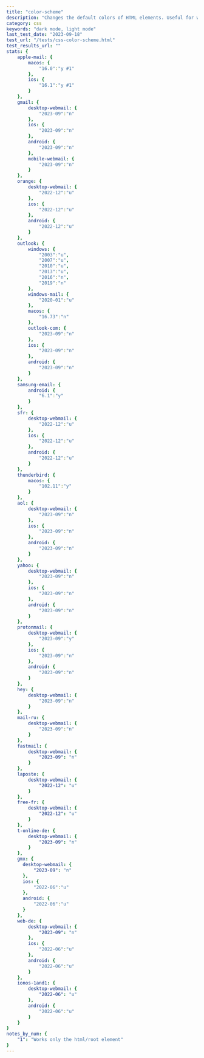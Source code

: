 ```yaml
---
title: "color-scheme"
description: "Changes the default colors of HTML elements. Useful for when you want an email to display only in a dark color scheme or only a light scheme, regardless of user settings"
category: css
keywords: "dark mode, light mode"
last_test_date: "2023-09-18"
test_url: "/tests/css-color-scheme.html"
test_results_url: ""
stats: {
    apple-mail: {
        macos: {
            "16.0":"y #1"
        },
        ios: {
            "16.1":"y #1"
        }
    },
    gmail: {
        desktop-webmail: {
            "2023-09":"n"
        },
        ios: {
            "2023-09":"n"
        },
        android: {
            "2023-09":"n"
        },
        mobile-webmail: {
            "2023-09":"n"
        }
    },
    orange: {
        desktop-webmail: {
            "2022-12":"u"
        },
        ios: {
            "2022-12":"u"
        },
        android: {
            "2022-12":"u"
        }
    },
    outlook: {
        windows: {
            "2003":"u",
            "2007":"u",
            "2010":"u",
            "2013":"u",
            "2016":"n",
            "2019":"n"
        },
        windows-mail: {
            "2020-01":"u"
        },
        macos: {
            "16.73":"n"
        },
        outlook-com: {
            "2023-09":"n"
        },
        ios: {
            "2023-09":"n"
        },
        android: {
            "2023-09":"n"
        }
    },
    samsung-email: {
        android: {
            "6.1":"y"
        }
    },
    sfr: {
        desktop-webmail: {
            "2022-12":"u"
        },
        ios: {
            "2022-12":"u"
        },
        android: {
            "2022-12":"u"
        }
    },
    thunderbird: {
        macos: {
            "102.11":"y"
        }
    },
    aol: {
        desktop-webmail: {
            "2023-09":"n"
        },
        ios: {
            "2023-09":"n"
        },
        android: {
            "2023-09":"n"
        }
    },
    yahoo: {
        desktop-webmail: {
            "2023-09":"n"
        },
        ios: {
            "2023-09":"n"
        },
        android: {
            "2023-09":"n"
        }
    },
    protonmail: {
        desktop-webmail: {
            "2023-09":"y"
        },
        ios: {
            "2023-09":"n"
        },
        android: {
            "2023-09":"n"
        }
    },
    hey: {
        desktop-webmail: {
            "2023-09":"n"
        }
    },
    mail-ru: {
        desktop-webmail: {
            "2023-09":"n"
        }
    },
    fastmail: {
        desktop-webmail: {
            "2023-09": "n"
        }
    },
    laposte: {
        desktop-webmail: {
            "2022-12": "u"
        }
    },
    free-fr: {
        desktop-webmail: {
            "2022-12": "u"
        }
    },
    t-online-de: {
        desktop-webmail: {
            "2023-09": "n"
        }
    },
    gmx: {
      desktop-webmail: {
          "2023-09": "n"
      },
      ios: {
          "2022-06":"u"
      },
      android: {
          "2022-06":"u"
      }
	},
	web-de: {
		desktop-webmail: {
			"2023-09": "n"
		},
		ios: {
			"2022-06":"u"
		},
		android: {
			"2022-06":"u"
		}
	},
	ionos-1and1: {
		desktop-webmail: {
			"2022-06": "u"
		},
		android: {
			"2022-06":"u"
		}
	}
}
notes_by_num: {
	"1": "Works only the html/root element"
}
---
```

